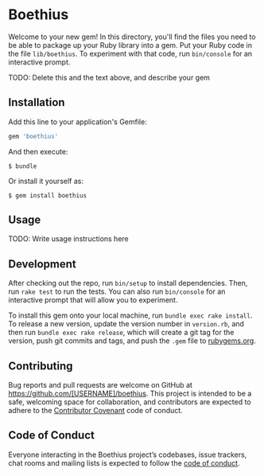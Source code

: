 # Boethius

Welcome to your new gem! In this directory, you'll find the files you need to be able to package up your Ruby library into a gem. Put your Ruby code in the file `lib/boethius`. To experiment with that code, run `bin/console` for an interactive prompt.

TODO: Delete this and the text above, and describe your gem

## Installation

Add this line to your application's Gemfile:

```ruby
gem 'boethius'
```

And then execute:

    $ bundle

Or install it yourself as:

    $ gem install boethius

## Usage

TODO: Write usage instructions here

## Development

After checking out the repo, run `bin/setup` to install dependencies. Then, run `rake test` to run the tests. You can also run `bin/console` for an interactive prompt that will allow you to experiment.

To install this gem onto your local machine, run `bundle exec rake install`. To release a new version, update the version number in `version.rb`, and then run `bundle exec rake release`, which will create a git tag for the version, push git commits and tags, and push the `.gem` file to [rubygems.org](https://rubygems.org).

## Contributing

Bug reports and pull requests are welcome on GitHub at https://github.com/[USERNAME]/boethius. This project is intended to be a safe, welcoming space for collaboration, and contributors are expected to adhere to the [Contributor Covenant](http://contributor-covenant.org) code of conduct.

## Code of Conduct

Everyone interacting in the Boethius project’s codebases, issue trackers, chat rooms and mailing lists is expected to follow the [code of conduct](https://github.com/[USERNAME]/boethius/blob/master/CODE_OF_CONDUCT.md).

